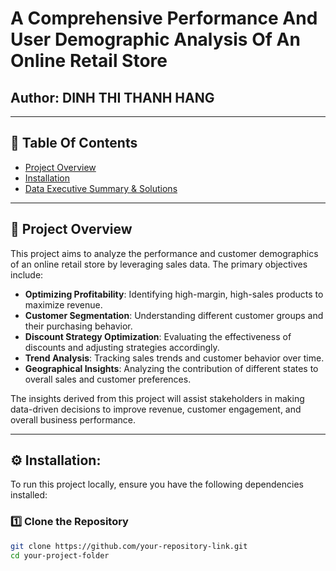 # A Comprehensive Performance And User Demographic Analysis Of An Online Retail Store

## Author: DINH THI THANH HANG

---

## 📌 Table Of Contents
- [Project Overview](#project-overview)
- [Installation](#installation)
- [Data Executive Summary & Solutions](#data-executive-summary--solutions)

---

## 📖 Project Overview
This project aims to analyze the performance and customer demographics of an online retail store by leveraging sales data. The primary objectives include:
- **Optimizing Profitability**: Identifying high-margin, high-sales products to maximize revenue.
- **Customer Segmentation**: Understanding different customer groups and their purchasing behavior.
- **Discount Strategy Optimization**: Evaluating the effectiveness of discounts and adjusting strategies accordingly.
- **Trend Analysis**: Tracking sales trends and customer behavior over time.
- **Geographical Insights**: Analyzing the contribution of different states to overall sales and customer preferences.

The insights derived from this project will assist stakeholders in making data-driven decisions to improve revenue, customer engagement, and overall business performance.

---

## ⚙ Installation:
To run this project locally, ensure you have the following dependencies installed:

### **1️⃣ Clone the Repository**
```bash
git clone https://github.com/your-repository-link.git
cd your-project-folder


